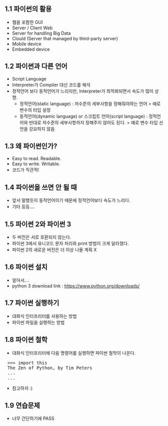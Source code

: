  ## 1.1 파이썬의 활용
* 웹을 포함한 GUI
* Server / Client Web
* Server for handling Big Data
* Clould (Server that managed by third-party server)
* Mobile device 
* Embedded device

 ## 1.2 파이썬과 다른 언어
 * Script Language
 * Interpreter가 Compiler 대신 코드를 해석
 * 정적언어 보다 동적언어가 느리지만, Interpreter가 최적화되면서 속도가 많이 상향.
    * 정적언어(static language) : 저수준의 세부사항을 정해줘야하는 언어 > 예로 변수의 타입 설정 
    * 동적언어(dynamic language) or 스크립트 언어(script language) : 정적언어와 반대로 저수준의 세부사항까지  정해주지 않아도 된다. > 예로 변수 타입 선언을 강요하지 않음
 ## 1.3 왜 파이썬인가?
 * Easy to read. Readable.
 * Easy to write. Writable.
 * 코드가 직관적!
 
 ## 1.4 파이썬을 쓰면 안 될 때
 * 앞서 말했듯이 동적언어이기 때문에 정적언어보다 속도가 느리다.
 * 기타 등등....
 
 ## 1.5 파이썬 2와 파이썬 3
 * 두 버전은 서로 호환되지 않는다.
 * 파이썬 3에서 유니코드 문자 처리와 print 방법이 크게 달라졌다.
 * 파이썬 2의 새로운 버전은 더 이상 나올 계획 X
 
 ## 1.6 파이썬 설치
 * 알아서....
 * python 3 download link : https://www.python.org/downloads/
 
 ## 1.7 파이썬 실행하기
 * 대화식 인터프리터를 사용하는 방법
 * 파이썬 파일을 실행하는 방법
 
 ## 1.8 파이썬 철학
 * 대화식 인터프리터에 다음 명령어를 실행하면 파이썬 철학이 나온다. 
 <pre> >>> import this
 The Zen of Python, by Tim Peters
 ...
 ...</pre>
 * 참고하자 :)

 ## 1.9 연습문제
 * 너무 간단하기에 PASS
